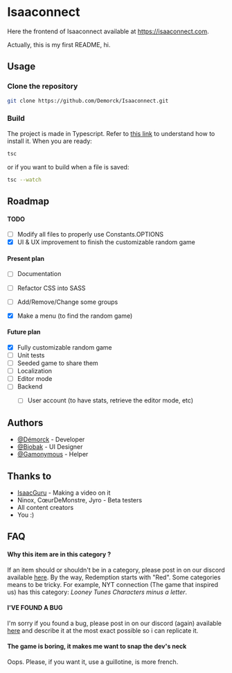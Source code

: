 
# Isaaconnect

Here the frontend of Isaaconnect available at https://isaaconnect.com.

Actually, this is my first README, hi.

## Usage
### Clone the repository

```bash
git clone https://github.com/Demorck/Isaaconnect.git
```

### Build
The project is made in Typescript. Refer to [this link](https://www.typescriptlang.org/download/)  to understand how to install it.
When you are ready:
```bash
tsc
```
or if you want to build when a file is saved:
```bash
tsc --watch
```

## Roadmap

#### TODO
* [ ] Modify all files to properly use Constants.OPTIONS
* [x] UI & UX improvement to finish the customizable random game

#### Present plan
* [ ]  Documentation
* [ ]  Refactor CSS into SASS
* [ ]  Add/Remove/Change some groups
* [x]  Make a menu (to find the random game)


#### Future plan
* [x]  Fully customizable random game
* [ ]  Unit tests
* [ ]  Seeded game to share them
* [ ]  Localization
* [ ]  Editor mode
* [ ]  Backend
    * [ ]  User account (to have stats, retrieve the editor mode, etc)


## Authors

- [@Démorck](https://www.github.com/Démorck) - Developer
- [@Biobak](https://www.github.com/Biobak64) - UI Designer
- [@Gamonymous](https://www.github.com/Rchardon) - Helper

## Thanks to
- [IsaacGuru](https://isaacguru.com/) - Making a video on it
- Ninox, CœurDeMonstre, Jyro - Beta testers
- All content creators 
- You :)


## FAQ

#### Why this item are in this category ?

If an item should or shouldn't be in a category, please post in on our discord available [here](https://discord.gg/vbbjN8axSy). By the way, Redemption starts with "Red". Some categories means to be tricky. For example, NYT connection (The game that inspired us) has this category: *Looney Tunes Characters minus a letter*.

#### I'VE FOUND A BUG

I'm sorry if you found a bug, please post in on our discord (again) available [here](https://discord.gg/vbbjN8axSy) and describe it at the most exact possible so i can replicate it.

#### The game is boring, it makes me want to snap the dev's neck

Oops. Please, if you want it, use a guillotine, is more french.

